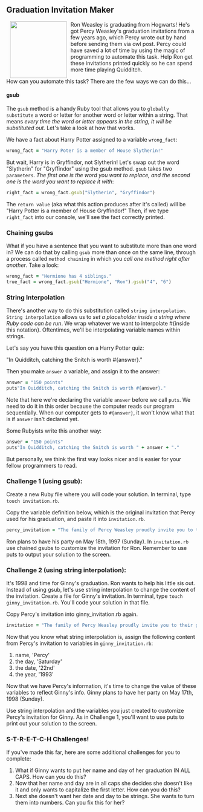 

## Graduation Invitation Maker

<img src="https://s3.amazonaws.com/after-school-assets/weasley.jpg" width="150" align="left" hspace="10">
Ron Weasley is graduating from Hogwarts! He's got Percy Weasley's graduation invitations from a few years ago, which Percy wrote out by hand before sending them via owl post. Percy could have saved a lot of time by using the magic of programming to automate this task. Help Ron get these invitations printed quickly so he can spend more time playing Quidditch. 

How can you automate this task? There are the few ways we can do this...

#### gsub
The `gsub` method is a handy Ruby tool that allows you to `globally substitute` a word or letter for another word or letter within a string. That means *every time the word or letter appears in the string, it will be substituted out.* Let's take a look at how that works.

We have a fact about Harry Potter assigned to a variable `wrong_fact`:

```ruby
wrong_fact = "Harry Poter is a member of House Slytherin!"
```
But wait, Harry is in Gryffindor, not Slytherin! Let's swap out the word "Slytherin" for "Gryffindor" using the gsub method. `gsub` takes two `parameters`. *The first one is the word you want to replace, and the second one is the word you want to replace it with*:

```ruby
right_fact = wrong_fact.gsub("Slytherin", "Gryffindor")
```

The `return value` (aka what this action produces after it's called) will be "Harry Potter is a member of House Gryffindor!" Then, if we type `right_fact` into our console, we'll see the fact correctly printed.

### Chaining gsubs

What if you have a sentence that you want to substitute more than one word in? We can do that by calling `gsub` more than once on the same line, through a process called `method chaining` in which you *call one method right after another*. Take a look:

```ruby
wrong_fact = "Hermione has 4 siblings."
true_fact = wrong_fact.gsub("Hermione", "Ron").gsub("4", "6")

```
### String Interpolation

There's another way to do this substitution called `string interpolation`. `String interpolation` allows us to *set a placeholder inside a string where Ruby code can be run*. We wrap whatever we want to interpolate #{inside this notation}. Oftentimes, we'll be interpolating variable names within strings.

Let's say you have this question on a Harry Potter quiz:

"In Quidditch, catching the Snitch is worth #{answer}."

Then you make `answer` a variable, and assign it to the answer:

```ruby
answer = "150 points"
puts"In Quidditch, catching the Snitch is worth #{answer}."
```

Note that here we're declaring the variable `answer` before we call `puts`. We need to do it in this order because the computer reads our program sequentially. When our computer gets to `#{answer}`, it won't know what that is if `answer` isn't declared yet.

Some Rubyists write this another way:

```ruby
answer = "150 points"
puts"In Quidditch, catching the Snitch is worth " + answer + "."
```
But personally, we think the first way looks nicer and is easier for your fellow programmers to read.

### Challenge 1 (using gsub):
Create a new Ruby file where you will code your solution. In terminal, type `touch invitation.rb`.

Copy the variable definition below, which is the original invitation that Percy used for his graduation, and paste it into `invitation.rb`. 

```ruby
percy_invitation = "The family of Percy Weasley proudly invite you to their graduation commencement on Saturday the 22nd of May 1993. Festivities will be held at The Burrow. See you then!"
```

Ron plans to have his party on May 18th, 1997 (Sunday). In `invitation.rb` use chained gsubs to customize the invitation for Ron. Remember to use puts to output your solution to the screen.

### Challenge 2 (using string interpolation):
It's 1998 and time for Ginny's graduation. Ron wants to help his little sis out. Instead of using gsub, let's use string interpolation to change the content of the invitation. Create a file for Ginny's invitation. In terminal, type `touch ginny_invitation.rb`. You'll code your solution in that file.

Copy Percy's invitation into ginny_invitation.rb again.

```ruby
invitation = "The family of Percy Weasley proudly invite you to their graduation commencement on Saturday the 22nd of May 1993. Festivities will be held at The Burrow. See you then!"
```

Now that you know what string interpolation is, assign the following content from Percy's invitation to variables in `ginny_invitation.rb`:

1. name, 'Percy'
2. the day, 'Saturday'
3. the date, '22nd'
4. the year, '1993' 

Now that we have Percy's information, it's time to change the value of these variables to reflect Ginny's info. Ginny plans to have her party on May 17th, 1998 (Sunday).

Use string interpolation and the variables you just created to customize Percy's invitation for Ginny. As in Challenge 1, you'll want to use puts to print out your solution to the screen.

### S-T-R-E-T-C-H Challenges!
If you've made this far, here are some additional challenges for you to complete:

1.  What if Ginny wants to put her name and day of her graduation IN ALL CAPS.  How can you do this?
2.  Now that her name and day are in all caps she decides she doesn't like it and only wants to capitalize the first letter.  How can you do this?
3.  Next she doesn't want her date and day to be strings.  She wants to turn them into numbers.  Can you fix this for her?
